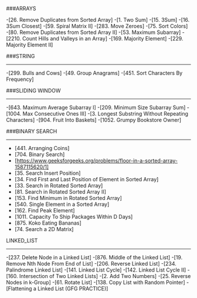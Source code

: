 ###ARRAYS

-[26. Remove Duplicates from Sorted Array]
-[1. Two Sum]
-[15. 3Sum]
-[16. 3Sum Closest]
-[59. Spiral Matrix II]
-[283. Move Zeroes]
-[75. Sort Colors]
-[80. Remove Duplicates from Sorted Array II]
-[53. Maximum Subarray]
-[2210. Count Hills and Valleys in an Array]
-[169. Majority Element]
-[229. Majority Element II]



###STRING

---


-[299. Bulls and Cows]
-[49. Group Anagrams]
-[451. Sort Characters By Frequency]



###SLIDING WINDOW 

---


-[643. Maximum Average Subarray I]
-[209. Minimum Size Subarray Sum]
-[1004. Max Consecutive Ones III]
-[3. Longest Substring Without Repeating Characters]
-[904. Fruit Into Baskets]
-[1052. Grumpy Bookstore Owner]    


          
###BINARY SEARCH

---



- [441. Arranging Coins]
- [704. Binary Search]
- [https://www.geeksforgeeks.org/problems/floor-in-a-sorted-array-1587115620/1]
- [35. Search Insert Position]
- [34. Find First and Last Position of Element in Sorted Array]
- [33. Search in Rotated Sorted Array]
- [81. Search in Rotated Sorted Array II]
- [153. Find Minimum in Rotated Sorted Array]
- [540. Single Element in a Sorted Array]
- [162. Find Peak Element]
- [1011. Capacity To Ship Packages Within D Days]
- [875. Koko Eating Bananas]
- [74. Search a 2D Matrix]

LINKED_LIST

---


-[237. Delete Node in a Linked List]
-[876. Middle of the Linked List]
-[19. Remove Nth Node From End of List]
-[206. Reverse Linked List]
-[234. Palindrome Linked List]
-[141. Linked List Cycle]
-[142. Linked List Cycle II]
-[160. Intersection of Two Linked Lists]
-[2. Add Two Numbers]
-[25. Reverse Nodes in k-Group]
-[61. Rotate List]
-[138. Copy List with Random Pointer]
-[Flattening a Linked List (GFG PRACTICE)]
